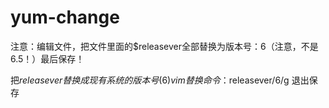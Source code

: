 # yum-change 

注意：编辑文件，把文件里面的$releasever全部替换为版本号：6（注意，不是6.5！）最后保存！

把$releasever替换成现有系统的版本号(6)
vim替换命令
：%s/$releasever/6/g
退出保存
